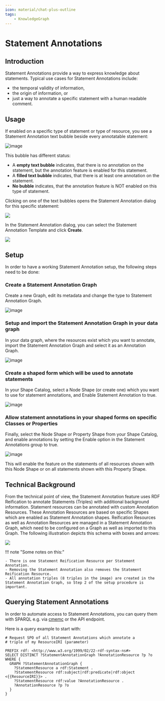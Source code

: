 ```yaml
---
icon: material/chat-plus-outline
tags:
    - KnowledgeGraph
---
```

# Statement Annotations

## Introduction

Statement Annotations provide a way to express knowledge about statements. Typical use cases for Statement Annotations include:

-   the temporal validity of information,
-   the origin of information, or
-   just a way to annotate a specific statement with a human readable comment.

## Usage

If enabled on a specific type of statement or type of resource, you see a Statement Annotation text bubble beside every annotatable statement:

![image](product-services.png)

This bubble has different status:

-   A **empty text bubble** indicates, that there is no annotation on the statement, but the annotation feature is enabled for this statement.
-   A **filled text bubble** indicates, that there is at least one annotation on the statement.
-   **No bubble** indicates, that the annotation feature is NOT enabled on this type of statement.

Clicking on one of the text bubbles opens the Statement Annotation dialog for this specific statement:

![](./createstatementannotations.png)

In the Statement Annotation dialog, you can select the Statement Annotation Template and click **Create**.

![](./statementedit.png)

## Setup

In order to have a working Statement Annotation setup, the following steps need to be done:

### Create a Statement Annotation Graph

Create a new Graph, edit its metadata and change the type to Statement Annotation Graph.

![image](annotation-graph.png)

### Setup and import the Statement Annotation Graph in your data graph

In your data graph, where the resources exist which you want to annotate, import the Statement Annotation Graph and select it as an Annotation Graph.

![image](import-graph.png)

### Create a shaped form which will be used to annotate statements

In your Shape Catalog, select a Node Shape (or create one) which you want to use for statement annotations, and Enable Statement Annotation to true.

![image](create-shapes.png)

### Allow statement annotations in your shaped forms on specific Classes or Properties

Finally, select the Node Shape or Property Shape from your Shape Catalog, and enable annotations by setting the Enable option in the Statement Annotations group to true.

![image](create-shapes1.png)

This will enable the feature on the statements of all resources shown with this Node Shape or on all statements shown with this Property Shape.

## Technical Background

From the technical point of view, the Statement Annotation feature uses RDF Reification to annotate Statements (Triples) with additional background information.
Statement resources can be annotated with custom Annotation Resources.
These Annotation Resources are based on specific Shapes which are enabled as Statement Annotation shapes.
Reification Resources as well as Annotation Resources are managed in a Statement Annotation Graph, which need to be configured on a Graph as well as imported to this Graph.
The following illustration depicts this schema with boxes and arrows:

![](20-10-StatementAnnotationSchema.png)

!!! note "Some notes on this:"

    - There is one Statement Reification Resource per Statement Annotation.
    - Removing the Statement Annotation also removes the Statement Reification Resource.
    - All annotation triples (8 triples in the image) are created in the Statement Annotation Graph, so Step 2 of the setup procedure is important.

## Querying Statement Annotations

In order to automate access to Statement Annotations, you can query them with SPARQL e.g. via [cmemc](../../automate/cmemc-command-line-interface/) or the API endpoint.

Here is a query example to start with:

```sparql
# Request SPO of all Statement Annotations which annotate a
# triple of my ResourceIRI (parameter)

PREFIX rdf: <http://www.w3.org/1999/02/22-rdf-syntax-ns#>
SELECT DISTINCT ?StatementAnnotationGraph ?AnnotationResource ?p ?o
WHERE {
  GRAPH ?StatementAnnotationGraph {
    ?StatementResource a rdf:Statement .
    ?StatementResource rdf:subject|rdf:predicate|rdf:object <{{ResourceIRI}}> .
    ?StatementResource rdf:value ?AnnotationResource .
    ?AnnotationResource ?p ?o
  }
}
```
